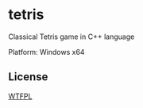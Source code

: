 # tetris

Classical Tetris game in C++ language

Platform: Windows x64

## License
[WTFPL](http://www.wtfpl.net/txt/copying)
